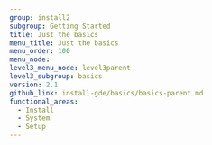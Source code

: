 ```yaml
---
group: install2
subgroup: Getting Started
title: Just the basics
menu_title: Just the basics
menu_order: 100
menu_node:
level3_menu_node: level3parent
level3_subgroup: basics
version: 2.1
github_link: install-gde/basics/basics-parent.md
functional_areas:
  - Install
  - System
  - Setup
---
```



